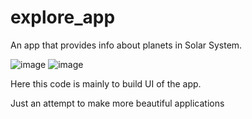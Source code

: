 # explore_app

An app that provides info about planets in Solar System.

![image](https://user-images.githubusercontent.com/60225218/122408694-32dd1a00-cfa0-11eb-9292-83adecd64f02.png)
![image](https://user-images.githubusercontent.com/60225218/122408674-307ac000-cfa0-11eb-9e25-6c3247513c0e.png)

Here this code is mainly to build UI of the app.

Just an attempt to make more beautiful applications
